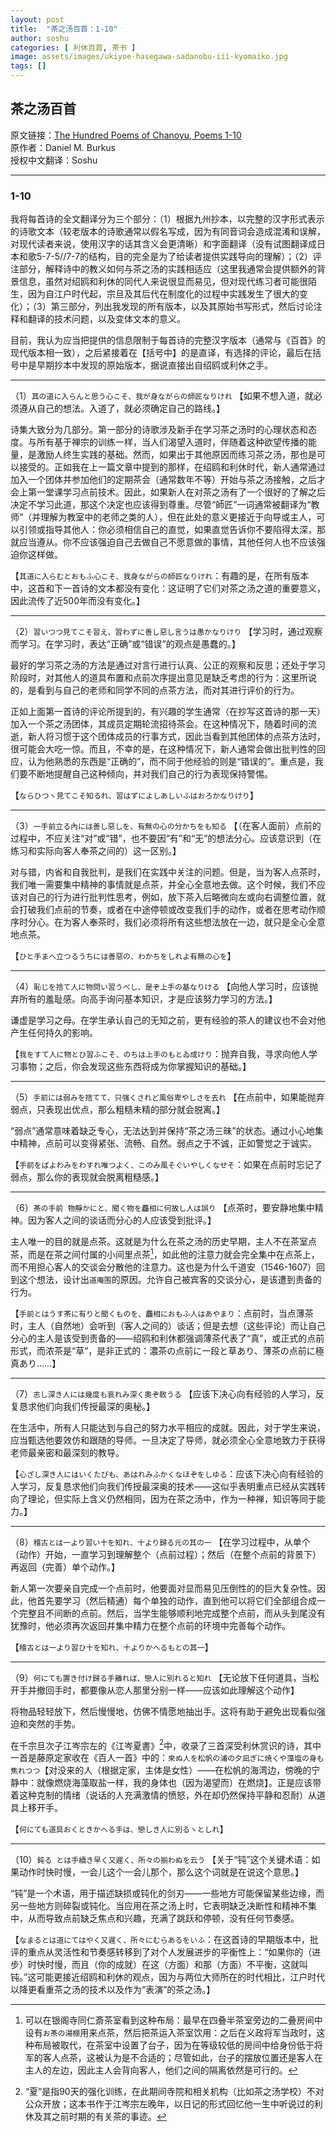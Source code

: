 ```yaml
---
layout: post
title:  "茶之汤百首：1-10"
author: soshu
categories: [ 利休百首, 茶书 ]
image: assets/images/ukiyoe-hasegawa-sadanobu-iii-kyomaiko.jpg
tags: []
---
```


## 茶之汤百首

原文链接：[The Hundred Poems of Chanoyu, Poems 1-10](https://chanoyu-to-wa.tumblr.com/post/21313241092/the-hundred-poems-of-chanoyu-poems-1-10)  
原作者：Daniel M. Burkus  
授权中文翻译：Soshu

----

### 1-10

我将每首诗的全文翻译分为三个部分：（1）根据九州抄本，以完整的汉字形式表示的诗歌文本（较老版本的诗歌通常以假名写成，因为有同音词会造成混淆和误解，对现代读者来说，使用汉字的话其含义会更清晰）和字面翻译（没有试图翻译成日本和歌5-7-5//7-7的结构，目的完全是为了给读者提供实践导向的理解）；（2）评注部分，解释诗中的教义如何与茶之汤的实践相适应（这里我通常会提供额外的背景信息，虽然对绍鸥和利休的同代人来说很显而易见，但对现代练习者可能很陌生，因为自江户时代起，宗旦及其后代在制度化的过程中实践发生了很大的变化）；（3）第三部分，列出我发现的所有版本，以及其原始书写形式，然后讨论注释和翻译的技术问题，以及变体文本的意义。

目前，我认为应当把提供的信息限制于每首诗的完整汉字版本（通常与《百首》的现代版本相一致），之后紧接着在【括号中】的是直译，有选择的评论，最后在括号中是早期抄本中发现的原始版本，据说直接出自绍鸥或利休之手。

----

（1）`其の道に入らんと思う心こそ、我が身ながらの師匠なりけれ` 【如果不想入道，就必须遵从自己的想法。入道了，就必须确定自己的路线。】

诗集大致分为几部分。第一部分的诗歌涉及新手在学习茶之汤时的心理状态和态度。与所有基于禅宗的训练一样，当人们渴望入道时，伴随着这种欲望传播的能量，是激励人终生实践的基础。然而，如果出于其他原因而练习茶之汤，那也是可以接受的。正如我在上一篇文章中提到的那样，在绍鸥和利休时代，新人通常通过加入一个团体并参加他们的定期茶会（通常数年不等）开始与茶之汤接触，之后才会上第一堂课学习点前技术。因此，如果新人在对茶之汤有了一个很好的了解之后决定不学习此道，那这个决定也应该得到尊重。尽管“師匠”一词通常被翻译为“教师”（并理解为教室中的老师之类的人），但在此处的意义更接近于向导或主人，可以引领或指导其他人：你必须相信自己的直觉，如果直觉告诉你不要陷得太深，那就应当遵从。你不应该强迫自己去做自己不愿意做的事情，其他任何人也不应该强迫你这样做。

【`其道に入らむとおもふ心こそ、我身ながらの師匠なりけれ`：有趣的是，在所有版本中，这首和下一首诗的文本都没有变化：这证明了它们对茶之汤之道的重要意义，因此流传了近500年而没有变化。】

----

（2）`習いつつ見てこそ習え、習わずに善し惡し言うは愚かなりけり` 【学习时，通过观察而学习。在学习时，表达“正确”或“错误”的观点是愚蠢的。】

最好的学习茶之汤的方法是通过对言行进行认真、公正的观察和反思；还处于学习阶段时，对其他人的道具布置和点前次序提出意见是缺乏考虑的行为：这里所说的，是看到与自己的老师和同学不同的点茶方法，而对其进行评价的行为。

正如上面第一首诗的评论所提到的，有兴趣的学生通常（在抄写这首诗的那一天）加入一个茶之汤团体，其成员定期轮流招待茶会。在这种情况下，随着时间的流逝，新人将习惯于这个团体成员的行事方式，因此当看到其他团体的点茶方法时，很可能会大吃一惊。而且，不幸的是，在这种情况下，新人通常会做出批判性的回应，认为他熟悉的东西是“正确的”，而不同于他经验的则是“错误的”。重点是，我们要不断地提醒自己这种倾向，并对我们自己的行为表现保持警惕。

【`ならひつヽ見てこそ知るれ、習はずによしあしいふはおろかなりけり`】

----

（3）`一手前立る內には善し惡しを、有無の心の分かちをも知る` 【（在客人面前）点前的过程中，不应关注“对”或“错”，也不要因“有”和“无”的想法分心。应该意识到（在练习和实际向客人奉茶之间的）这一区别。】

对与错，内省和自我批判，是我们在实践中关注的问题。但是，当为客人点茶时，我们唯一需要集中精神的事情就是点茶，并全心全意地去做。这个时候，我们不应该对自己的行为进行批判性思考，例如，放下茶入后略微向左或向右调整位置，就会打破我们点前的节奏，或者在中途停顿或改变我们手的动作，或者在思考动作顺序时分心。在为客人奉茶时，我们必须将所有这些想法放在一边，就只是全心全意地点茶。

【`ひと手まへ立つるうちには善惡の、わかちをしれよ有無の心を`】

----

（4）`恥じを捨て人に物問い習うべし、是ぞ上手の基なりける` 【向他人学习时，应该抛弃所有的羞耻感。向高手询问基本知识，才是应该努力学习的方法。】

谦虚是学习之母。在学生承认自己的无知之前，更有经验的茶人的建议也不会对他产生任何持久的影响。

【`我をすて人に物とひ習ふこそ、のちは上手のもとゐ成けり`：抛弃自我，寻求向他人学习事物；之后，你会发现这些东西将成为你掌握知识的基础。】

----

（5）`手前には弱みを捨てて、只强くされど風俗卑やしさを去れ` 【在点前中，如果能抛弃弱点，只表现出优点，那么粗糙未精的部分就会脱离。】

“弱点”通常意味着缺乏专心，无法达到并保持“茶之汤三昧”的状态。通过小心地集中精神，点前可以变得紧张、流畅、自然。弱点之于不诚，正如警觉之于诚实。

【`手前をばよわみをわすれ唯つよく、このみ風そぐいやしくなせそ`：如果在点前时忘记了弱点，那么你的表现就会脱离粗糙感。】

----

（6）`茶の手前 物靜かにと、聞く物を麤相に何故し人は誤り` 【点茶时，要安静地集中精神。因为客人之间的谈话而分心的人应该受到批评。】

主人唯一的目的就是点茶。这就是为什么在茶之汤的历史早期，主人不在茶室点茶，而是在茶之间付属的小间里点茶[^1]，如此他的注意力就会完全集中在点茶上，而不用担心客人的交谈会分散他的注意力。这也是为什么千道安（1546-1607）回到这个想法，设计出`道庵围`的原因。允许自己被宾客的交谈分心，是该遭到责备的行为。

【`手前とはうす茶に有りと聞くものを、麤相におもふ人はあやまり`：点前时，当点薄茶时，主人（自然地）会听到（客人之间的）谈话；但是去想（这些评论）而让自己分心的主人是该受到责备的——绍鸥和利休都强调薄茶代表了“真”，或正式的点前形式，而浓茶是“草”，是非正式的：濃茶の点前に一段と草あり、薄茶の点前に極真あり……】

[^1]: 可以在银阁寺同仁斎茶室看到这种布局：最早在四叠半茶室旁边的二叠房间中设有`お茶の湯棚`用来点茶，然后把茶运入茶室饮用：之后在义政将军当政时，这种布局被取代，在茶室中设置了台子，因为在等级较低的房间中给身份低于将军的客人点茶，这被认为是不合适的；尽管如此，台子的摆放位置还是客人在主人的左边，因此主人会背向客人，他们之间的隔离依然是可行的。

----

（7）`志し深き人には幾度も哀れみ深く奧ぞ敎うる` 【应该下决心向有经验的人学习，反复恳求他们向我们传授最深的奥秘。】

在生活中，所有人只能达到与自己的努力水平相应的成就。因此，对于学生来说，应当甄选他要效仿和跟随的导师。一旦决定了导师，就必须全心全意地致力于获得老师最亲密和最深刻的教导。

【`心ざし深き人にはいくたびも、あはれみふかくなほぞをしゆる`：应该下决心向有经验的人学习，反复恳求他们向我们传授最深奥的技术——这似乎表明重点已经从实践转向了理论，但实际上含义仍然相同，因为在茶之汤中，作为一种禅，知识等同于能力。】

----

（8）`稽古とは一より習い十を知れ、十より歸る元の其の一` 【在学习过程中，从单个（动作）开始，一直学习到理解整个（点前过程）；然后（在整个点前的背景下）再返回（完善）单个动作。】

新人第一次要亲自完成一个点前时，他要面对显而易见压倒性的的巨大复杂性。因此，他首先要学习（然后精通）每个单独的动作，直到他可以将它们全部组合成一个完整且不间断的点前。然后，当学生能够顺利地完成整个点前，而从头到尾没有犹豫时，他必须再次返回并集中精力在整个点前的环境中完善每个动作。

【`稽古とは一より習ひ十を知れ、十よりかへるもとの其一`】

----

（9）`何にても置き付け歸る手離れば、戀人に別れると知れ` 【无论放下任何道具，当松开手并撤回手时，都要像从恋人那里分别一样——应该如此理解这个动作】

将物品轻轻放下，然后慢慢地，仿佛不情愿地抽出手。这将有助于避免出现看似强迫和突然的手势。

在千宗旦次子江岑宗左的《江岑夏書》[^2]中，收录了三首深受利休赏识的诗，其中一首是藤原定家收在《百人一首》中的：`來ぬ人を松帆の浦の夕凪ぎに焼くや藻塩の身も焦れつつ`【对没来的人（根据定家，主体是女性）——在松帆的海湾边，傍晚的宁静中：就像燃烧海藻取盐一样，我的身体也（因为渴望而）在燃烧】。正是应该带着这种克制的情绪（说话的人充满激情的愤怒，外在却仍然保持平静和忍耐）从道具上移开手。

【`何にても道具おくときかへる手は、戀しき人に別るヽとしれ`】

[^2]: “夏”是指90天的强化训练，在此期间寺院和相关机构（比如茶之汤学校）不对公众开放；这本书作于江岑宗左晚年，以日记的形式回忆他一生中听说过的利休及其之前时期的有关茶的事迹。

----

（10）`鈍る とは手續き早く又遲く、所々の揃わぬを云う` 【关于“钝”这个关键术语：如果动作时快时慢，一会儿这个一会儿那个，那么这个词就是在说这个意思。】

“钝”是一个术语，用于描述缺损或钝化的剑刃——一些地方可能保留某些边缘，而另一些地方则碎裂或钝化。当应用在茶之汤上时，它表明缺乏决断性和精神不集中，从而导致点前缺乏焦点和兴趣，充满了跳跃和停顿，没有任何节奏感。

【`なまるとは道にてはやく又遲く、所々にむらあるをいふ`：在这首诗的早期版本中，批评的重点从灵活性和节奏感转移到了对个人发展进步的平衡性上：“如果你的（进步）时快时慢，而且（你的成就）在这（方面）和那（方面）不平衡，这就叫钝。”这可能更接近绍鸥和利休的观点，因为与两位大师所在的时代相比，江户时代以降更看重茶之汤的技术以及作为“表演”的茶之汤。】
